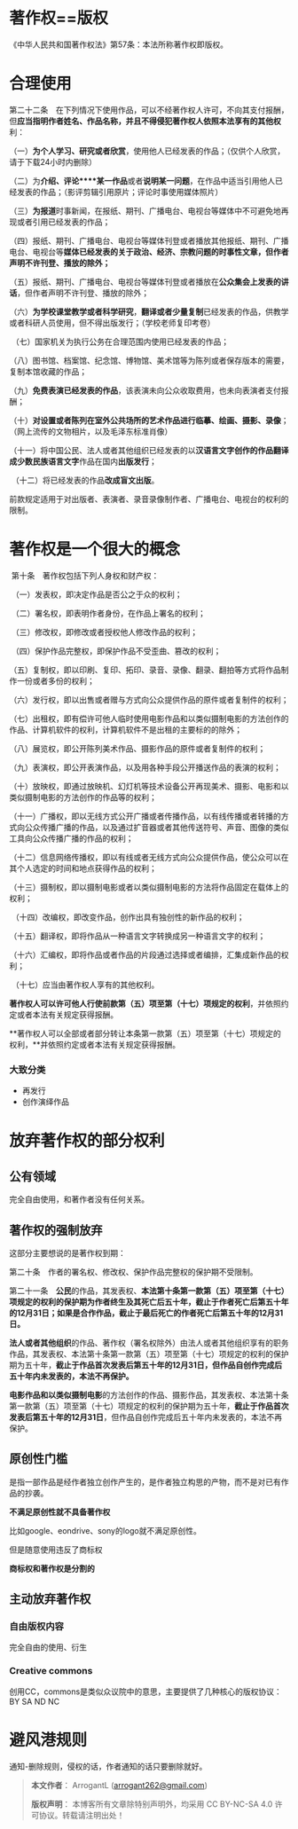 # 著作权==版权

《中华人民共和国著作权法》第57条：本法所称著作权即版权。

# 合理使用

第二十二条　在下列情况下使用作品，可以不经著作权人许可，不向其支付报酬，但**应当指明作者姓名、作品名称，并且不得侵犯著作权人依照本法享有的其他权**利：

​    （一）**为个人学习、研究或者欣赏**，使用他人已经发表的作品；（仅供个人欣赏，请于下载24小时内删除）

​    （二）为**介绍、评论****某一作品**或者**说明某一问题**，在作品中适当引用他人已经发表的作品；（影评剪辑引用原片；评论时事使用媒体照片）

​    （三）**为报道**时事新闻，在报纸、期刊、广播电台、电视台等媒体中不可避免地再现或者引用已经发表的作品；

​    （四）报纸、期刊、广播电台、电视台等媒体刊登或者播放其他报纸、期刊、广播电台、电视台等**媒体已经发表的关于政治、经济、宗教问题的时事性文章，但作者声明不许刊登、播放的除外；**

​    （五）报纸、期刊、广播电台、电视台等媒体刊登或者播放在**公众集会上发表的讲话**，但作者声明不许刊登、播放的除外；

​    （六）**为学校课堂教学或者科学研究**，**翻译或者少量复制**已经发表的作品，供教学或者科研人员使用，但不得出版发行；（学校老师复印考卷）

​    （七）国家机关为执行公务在合理范围内使用已经发表的作品；

​    （八）图书馆、档案馆、纪念馆、博物馆、美术馆等为陈列或者保存版本的需要，复制本馆收藏的作品；

​    （九）**免费表演已经发表的作品**，该表演未向公众收取费用，也未向表演者支付报酬；

​    （十）**对设置或者陈列在室外公共场所的艺术作品进行临摹、绘画、摄影、录像**；（网上流传的文物相片，以及毛泽东标准肖像）

​    （十一）将中国公民、法人或者其他组织已经发表的以**汉语言文字创作的作品翻译成少数民族语言文字**作品在国内**出版发行**；

​    （十二）将已经发表的作品**改成盲文出版**。

​    前款规定适用于对出版者、表演者、录音录像制作者、广播电台、电视台的权利的限制。

# 著作权是一个很大的概念



​    第十条　著作权包括下列人身权和财产权：

​    （一）发表权，即决定作品是否公之于众的权利；

​    （二）署名权，即表明作者身份，在作品上署名的权利；

​    （三）修改权，即修改或者授权他人修改作品的权利；

​    （四）保护作品完整权，即保护作品不受歪曲、篡改的权利；

​    （五）复制权，即以印刷、复印、拓印、录音、录像、翻录、翻拍等方式将作品制作一份或者多份的权利；

​    （六）发行权，即以出售或者赠与方式向公众提供作品的原件或者复制件的权利；

​    （七）出租权，即有偿许可他人临时使用电影作品和以类似摄制电影的方法创作的作品、计算机软件的权利，计算机软件不是出租的主要标的的除外；

​    （八）展览权，即公开陈列美术作品、摄影作品的原件或者复制件的权利；

​    （九）表演权，即公开表演作品，以及用各种手段公开播送作品的表演的权利；

​    （十）放映权，即通过放映机、幻灯机等技术设备公开再现美术、摄影、电影和以类似摄制电影的方法创作的作品等的权利；

​    （十一）广播权，即以无线方式公开广播或者传播作品，以有线传播或者转播的方式向公众传播广播的作品，以及通过扩音器或者其他传送符号、声音、图像的类似工具向公众传播广播的作品的权利；

​    （十二）信息网络传播权，即以有线或者无线方式向公众提供作品，使公众可以在其个人选定的时间和地点获得作品的权利；

​    （十三）摄制权，即以摄制电影或者以类似摄制电影的方法将作品固定在载体上的权利；

​    （十四）改编权，即改变作品，创作出具有独创性的新作品的权利；

​    （十五）翻译权，即将作品从一种语言文字转换成另一种语言文字的权利；

​    （十六）汇编权，即将作品或者作品的片段通过选择或者编排，汇集成新作品的权利；

​    （十七）应当由著作权人享有的其他权利。

​    **著作权人可以许可他人行使前款第（五）项至第（十七）项规定的权利**，并依照约定或者本法有关规定获得报酬。

​    **著作权人可以全部或者部分转让本条第一款第（五）项至第（十七）项规定的权利，**并依照约定或者本法有关规定获得报酬。

### 大致分类

* 再发行
* 创作演绎作品

# 放弃著作权的部分权利

## 公有领域

完全自由使用，和著作者没有任何关系。

## 著作权的强制放弃

这部分主要想说的是著作权到期：

第二十条　作者的署名权、修改权、保护作品完整权的保护期不受限制。

​    第二十一条　**公民**的作品，其发表权、**本法第十条第一款第（五）项至第（十七）项规定的权利的保护期为作者终生及其死亡后五十年，截止于作者死亡后第五十年的12月31日；如果是合作作品，截止于最后死亡的作者死亡后第五十年的12月31日。**

​    **法人或者其他组织**的作品、著作权（署名权除外）由法人或者其他组织享有的职务作品，其发表权、本法第十条第一款第（五）项至第（十七）项规定的权利的保护期为五十年，**截止于作品首次发表后第五十年的12月31日，但作品自创作完成后五十年内未发表的，本法不再保护。**

​    **电影作品和以类似摄制电影**的方法创作的作品、摄影作品，其发表权、本法第十条第一款第（五）项至第（十七）项规定的权利的保护期为五十年，**截止于作品首次发表后第五十年的12月31日**，但作品自创作完成后五十年内未发表的，本法不再保护。

## 原创性门槛

是指一部作品是经作者独立创作产生的，是作者独立构思的产物，而不是对已有作品的抄袭。

**不满足原创性就不具备著作权**

比如google、eondrive、sony的logo就不满足原创性。

但是随意使用违反了商标权

**商标权和著作权是分割的**

## 主动放弃著作权

### 自由版权内容

完全自由的使用、衍生

### Creative commons

创用CC，commons是类似众议院中的意思，主要提供了几种核心的版权协议：BY SA ND NC

# 避风港规则

通知-删除规则，侵权的话，作者通知的话只要删除就好。



> **本文作者**： ArrogantL (arrogant262@gmail.com)
>
> **版权声明**： 本博客所有文章除特别声明外，均采用 CC BY-NC-SA 4.0 许可协议。转载请注明出处！